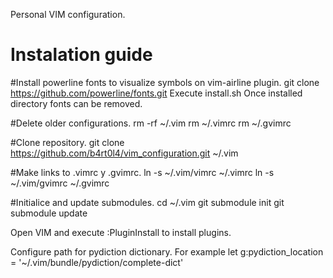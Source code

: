 Personal VIM configuration.

Instalation guide
=================

#Install powerline fonts to visualize symbols on vim-airline plugin.
git clone https://github.com/powerline/fonts.git
Execute install.sh
Once installed directory fonts can be removed.

#Delete older configurations.
rm -rf ~/.vim
rm ~/.vimrc
rm ~/.gvimrc

#Clone repository.
git clone https://github.com/b4rt0l4/vim_configuration.git ~/.vim

#Make links to .vimrc y .gvimrc.
ln -s ~/.vim/vimrc ~/.vimrc
ln -s ~/.vim/gvimrc ~/.gvimrc

#Initialice and update submodules.
cd ~/.vim
git submodule init
git submodule update

Open VIM and execute :PluginInstall to install plugins.

Configure path for pydiction dictionary. 
For example let g:pydiction_location = '~/.vim/bundle/pydiction/complete-dict'

